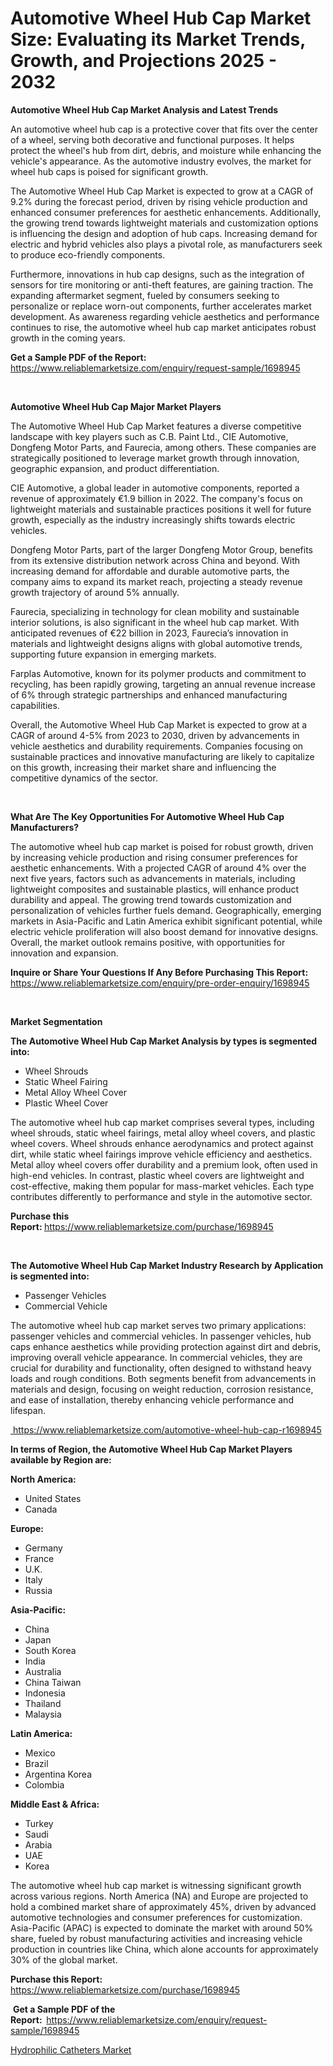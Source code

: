 <p><h1>Automotive Wheel Hub Cap Market Size: Evaluating its Market Trends, Growth, and Projections 2025 - 2032</h1></p><p><strong>Automotive Wheel Hub Cap Market Analysis and Latest Trends</strong></p>
<p><p>An automotive wheel hub cap is a protective cover that fits over the center of a wheel, serving both decorative and functional purposes. It helps protect the wheel's hub from dirt, debris, and moisture while enhancing the vehicle's appearance. As the automotive industry evolves, the market for wheel hub caps is poised for significant growth. </p><p>The Automotive Wheel Hub Cap Market is expected to grow at a CAGR of 9.2% during the forecast period, driven by rising vehicle production and enhanced consumer preferences for aesthetic enhancements. Additionally, the growing trend towards lightweight materials and customization options is influencing the design and adoption of hub caps. Increasing demand for electric and hybrid vehicles also plays a pivotal role, as manufacturers seek to produce eco-friendly components.</p><p>Furthermore, innovations in hub cap designs, such as the integration of sensors for tire monitoring or anti-theft features, are gaining traction. The expanding aftermarket segment, fueled by consumers seeking to personalize or replace worn-out components, further accelerates market development. As awareness regarding vehicle aesthetics and performance continues to rise, the automotive wheel hub cap market anticipates robust growth in the coming years.</p></p>
<p><strong>Get a Sample PDF of the Report:&nbsp;</strong> <a href="https://www.reliablemarketsize.com/enquiry/request-sample/1698945?utm_campaign=2005&utm_medium=2&utm_source=Github&utm_content=ia&utm_term=09012025&utm_id=automotive-wheel-hub-cap">https://www.reliablemarketsize.com/enquiry/request-sample/1698945</a></p>
<p>&nbsp;</p>
<p><strong>Automotive Wheel Hub Cap Major Market Players</strong></p>
<p><p>The Automotive Wheel Hub Cap Market features a diverse competitive landscape with key players such as C.B. Paint Ltd., CIE Automotive, Dongfeng Motor Parts, and Faurecia, among others. These companies are strategically positioned to leverage market growth through innovation, geographic expansion, and product differentiation.</p><p>CIE Automotive, a global leader in automotive components, reported a revenue of approximately €1.9 billion in 2022. The company's focus on lightweight materials and sustainable practices positions it well for future growth, especially as the industry increasingly shifts towards electric vehicles.</p><p>Dongfeng Motor Parts, part of the larger Dongfeng Motor Group, benefits from its extensive distribution network across China and beyond. With increasing demand for affordable and durable automotive parts, the company aims to expand its market reach, projecting a steady revenue growth trajectory of around 5% annually.</p><p>Faurecia, specializing in technology for clean mobility and sustainable interior solutions, is also significant in the wheel hub cap market. With anticipated revenues of €22 billion in 2023, Faurecia’s innovation in materials and lightweight designs aligns with global automotive trends, supporting future expansion in emerging markets.</p><p>Farplas Automotive, known for its polymer products and commitment to recycling, has been rapidly growing, targeting an annual revenue increase of 6% through strategic partnerships and enhanced manufacturing capabilities.</p><p>Overall, the Automotive Wheel Hub Cap Market is expected to grow at a CAGR of around 4-5% from 2023 to 2030, driven by advancements in vehicle aesthetics and durability requirements. Companies focusing on sustainable practices and innovative manufacturing are likely to capitalize on this growth, increasing their market share and influencing the competitive dynamics of the sector.</p></p>
<p>&nbsp;</p>
<p><strong>What Are The Key Opportunities For Automotive Wheel Hub Cap Manufacturers?</strong></p>
<p><p>The automotive wheel hub cap market is poised for robust growth, driven by increasing vehicle production and rising consumer preferences for aesthetic enhancements. With a projected CAGR of around 4% over the next five years, factors such as advancements in materials, including lightweight composites and sustainable plastics, will enhance product durability and appeal. The growing trend towards customization and personalization of vehicles further fuels demand. Geographically, emerging markets in Asia-Pacific and Latin America exhibit significant potential, while electric vehicle proliferation will also boost demand for innovative designs. Overall, the market outlook remains positive, with opportunities for innovation and expansion.</p></p>
<p><strong>Inquire or Share Your Questions If Any Before Purchasing This Report:</strong> <a href="https://www.reliablemarketsize.com/enquiry/pre-order-enquiry/1698945?utm_campaign=2005&utm_medium=2&utm_source=Github&utm_content=ia&utm_term=09012025&utm_id=automotive-wheel-hub-cap">https://www.reliablemarketsize.com/enquiry/pre-order-enquiry/1698945</a></p>
<p>&nbsp;</p>
<p><strong>Market Segmentation</strong></p>
<p><strong>The Automotive Wheel Hub Cap Market Analysis by types is segmented into:</strong></p>
<p><ul><li>Wheel Shrouds</li><li>Static Wheel Fairing</li><li>Metal Alloy Wheel Cover</li><li>Plastic Wheel Cover</li></ul></p>
<p><p>The automotive wheel hub cap market comprises several types, including wheel shrouds, static wheel fairings, metal alloy wheel covers, and plastic wheel covers. Wheel shrouds enhance aerodynamics and protect against dirt, while static wheel fairings improve vehicle efficiency and aesthetics. Metal alloy wheel covers offer durability and a premium look, often used in high-end vehicles. In contrast, plastic wheel covers are lightweight and cost-effective, making them popular for mass-market vehicles. Each type contributes differently to performance and style in the automotive sector.</p></p>
<p><strong>Purchase this Report:&nbsp;</strong><a href="https://www.reliablemarketsize.com/purchase/1698945?utm_campaign=2005&utm_medium=2&utm_source=Github&utm_content=ia&utm_term=09012025&utm_id=automotive-wheel-hub-cap">https://www.reliablemarketsize.com/purchase/1698945</a></p>
<p>&nbsp;</p>
<p><strong>The Automotive Wheel Hub Cap Market Industry Research by Application is segmented into:</strong></p>
<p><ul><li>Passenger Vehicles</li><li>Commercial Vehicle</li></ul></p>
<p><p>The automotive wheel hub cap market serves two primary applications: passenger vehicles and commercial vehicles. In passenger vehicles, hub caps enhance aesthetics while providing protection against dirt and debris, improving overall vehicle appearance. In commercial vehicles, they are crucial for durability and functionality, often designed to withstand heavy loads and rough conditions. Both segments benefit from advancements in materials and design, focusing on weight reduction, corrosion resistance, and ease of installation, thereby enhancing vehicle performance and lifespan.</p></p>
<p><a href="https://www.reliablemarketsize.com/automotive-wheel-hub-cap-r1698945?utm_campaign=2005&utm_medium=2&utm_source=Github&utm_content=ia&utm_term=09012025&utm_id=automotive-wheel-hub-cap">&nbsp;https://www.reliablemarketsize.com/automotive-wheel-hub-cap-r1698945</a></p>
<p><strong>In terms of Region, the Automotive Wheel Hub Cap Market Players available by Region are:</strong></p>
<p>
    <p> <strong> North America: </strong>
        <ul>
            <li>United States</li>
            <li>Canada</li>
        </ul>
        </p> 
    <p> <strong> Europe: </strong>
        <ul>
            <li>Germany</li>
            <li>France</li>
            <li>U.K.</li>
            <li>Italy</li>
            <li>Russia</li>
        </ul>
        </p> 
    <p> <strong> Asia-Pacific: </strong>
        <ul>
            <li>China</li>
            <li>Japan</li>
            <li>South Korea</li>
            <li>India</li>
            <li>Australia</li>
            <li>China Taiwan</li>
            <li>Indonesia</li>
            <li>Thailand</li>
            <li>Malaysia</li>
        </ul>
        </p> 
    <p> <strong> Latin America: </strong>
        <ul>
            <li>Mexico</li>
            <li>Brazil</li>
            <li>Argentina Korea</li>
            <li>Colombia</li>
        </ul>
        </p> 
    <p> <strong> Middle East & Africa: </strong>
        <ul>
            <li>Turkey</li>
            <li>Saudi</li>
            <li>Arabia</li>
            <li>UAE</li>
            <li>Korea</li>
        </ul>
    </p>
    </p>
<p><p>The automotive wheel hub cap market is witnessing significant growth across various regions. North America (NA) and Europe are projected to hold a combined market share of approximately 45%, driven by advanced automotive technologies and consumer preferences for customization. Asia-Pacific (APAC) is expected to dominate the market with around 50% share, fueled by robust manufacturing activities and increasing vehicle production in countries like China, which alone accounts for approximately 30% of the global market.</p></p>
<p><strong>Purchase this Report: </strong><a href="https://www.reliablemarketsize.com/purchase/1698945?utm_campaign=2005&utm_medium=2&utm_source=Github&utm_content=ia&utm_term=09012025&utm_id=automotive-wheel-hub-cap">https://www.reliablemarketsize.com/purchase/1698945</a></p>
<p>&nbsp;<strong>Get a Sample PDF of the Report:&nbsp;&nbsp;</strong><a href="https://www.reliablemarketsize.com/enquiry/request-sample/1698945?utm_campaign=2005&utm_medium=2&utm_source=Github&utm_content=ia&utm_term=09012025&utm_id=automotive-wheel-hub-cap">https://www.reliablemarketsize.com/enquiry/request-sample/1698945</a></p>
<p><strong></strong></p>
<p><p><a href="https://github.com/lylyparadise/Market-Research-Report-List-5/blob/main/hydrophilic-catheters-market.md?utm_campaign=2005&utm_medium=2&utm_source=Github&utm_content=ia&utm_term=09012025&utm_id=automotive-wheel-hub-cap">Hydrophilic Catheters Market</a></p></p>